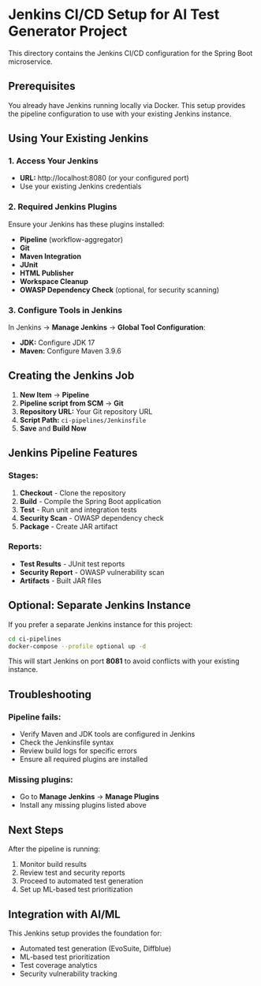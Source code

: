 # Jenkins CI/CD Setup for AI Test Generator Project

This directory contains the Jenkins CI/CD configuration for the Spring Boot microservice.

## Prerequisites

You already have Jenkins running locally via Docker. This setup provides the pipeline configuration to use with your existing Jenkins instance.

## Using Your Existing Jenkins

### 1. Access Your Jenkins
- **URL:** http://localhost:8080 (or your configured port)
- Use your existing Jenkins credentials

### 2. Required Jenkins Plugins
Ensure your Jenkins has these plugins installed:
- **Pipeline** (workflow-aggregator)
- **Git**
- **Maven Integration**
- **JUnit**
- **HTML Publisher**
- **Workspace Cleanup**
- **OWASP Dependency Check** (optional, for security scanning)

### 3. Configure Tools in Jenkins
In Jenkins → **Manage Jenkins** → **Global Tool Configuration**:
- **JDK:** Configure JDK 17
- **Maven:** Configure Maven 3.9.6

## Creating the Jenkins Job

1. **New Item** → **Pipeline**
2. **Pipeline script from SCM** → **Git**
3. **Repository URL:** Your Git repository URL
4. **Script Path:** `ci-pipelines/Jenkinsfile`
5. **Save** and **Build Now**

## Jenkins Pipeline Features

### Stages:
1. **Checkout** - Clone the repository
2. **Build** - Compile the Spring Boot application
3. **Test** - Run unit and integration tests
4. **Security Scan** - OWASP dependency check
5. **Package** - Create JAR artifact

### Reports:
- **Test Results** - JUnit test reports
- **Security Report** - OWASP vulnerability scan
- **Artifacts** - Built JAR files

## Optional: Separate Jenkins Instance

If you prefer a separate Jenkins instance for this project:

```bash
cd ci-pipelines
docker-compose --profile optional up -d
```

This will start Jenkins on port **8081** to avoid conflicts with your existing instance.

## Troubleshooting

### Pipeline fails:
- Verify Maven and JDK tools are configured in Jenkins
- Check the Jenkinsfile syntax
- Review build logs for specific errors
- Ensure all required plugins are installed

### Missing plugins:
- Go to **Manage Jenkins** → **Manage Plugins**
- Install any missing plugins listed above

## Next Steps

After the pipeline is running:
1. Monitor build results
2. Review test and security reports
3. Proceed to automated test generation
4. Set up ML-based test prioritization

## Integration with AI/ML

This Jenkins setup provides the foundation for:
- Automated test generation (EvoSuite, Diffblue)
- ML-based test prioritization
- Test coverage analytics
- Security vulnerability tracking 